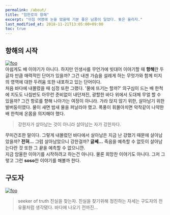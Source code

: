 ```yaml
---
permalink: /about/
title: "험한로의 항해"
excerpt: "아침 여명에 눈을 떴을때 기분 좋은 남풍이 일었다. 돛은 올리자."
last_modified_at: 2018-11-21T13:05:00+09:00
toc: true
---
```


## 항해의 시작
[![foo](https://c1.staticflickr.com/5/4837/45936377722_29d8b0100f.jpg)](https://www.flickr.com/photos/161640061@N05/45936377722/in/dateposted-public/)  
아쉽게도 배 이야기가 아니다. 하지만 인생사를 무언가에 빗대어 이야기할 때 **항해**란 두글자 만큼 매력적인 단어가 있을까? 그건 내겐 가슴을 설레게 하는 무엇가와 함께 미지의 영역에 대한 두려움 또한 내포하고 있는 단어이다.  
처음 바다에 내몰렸을 때 심정 또한 그랬다. '물에 뜨기는 할까?' 의구심이 드는 배 한척에 지도도 나침반도 아무런 준비없이 내던져진, 광할한 바다 위에서 도대체 무얼 할 수 있을까? 그건 항로를 향해 나아가는 여정이 아니라. 가라 앉지 않기 위한, 살아남기 위한 발버둥이였다. 물이 새면 밤새 물을 퍼날라야 했고. 폭풍이 휘몰아치면 악착같이 나약한 배 한척에 온몸을 의지해야 했다.

> 강한자가 살아남는 것이 아니라 살아남는 자가 강한자다.

무미건조한 말이다. 그렇게 내몰렸던 바다에서 살아남은 지금 난 강했기 때문에 살아남았을까? **전혀...** 그럼 살아남았으니 강한걸까? **글쎄...** 죽음을 예측할 수 없듯이 살아남는다란 것 또한 그 끝을 예측할 수 없으니깐.  
지금 암울한 이야기를 시작하려고 하는건 아니다. 물론 희망찬 이야기도 아니다. 그저 그렇고 그런 **soso**한 이야기를 해볼까 한다.

## 구도자
[![foo](https://images.unsplash.com/photo-1529460608-bc455fccd5a4?ixlib=rb-0.3.5&s=7e57d07764579d4e2f372c144acc3404&auto=format&fit=crop&w=1490&q=80)](https://images.unsplash.com/photo-1529460608-bc455fccd5a4?ixlib=rb-0.3.5&s=7e57d07764579d4e2f372c144acc3404&auto=format&fit=crop&w=1490&q=80)  

> seeker of truth 진실을 찾는자. 진실을 찾기위해 정진하는 자세는 구도자의 전유물처럼 생각됐다. 바다에 나오기 전까진...
